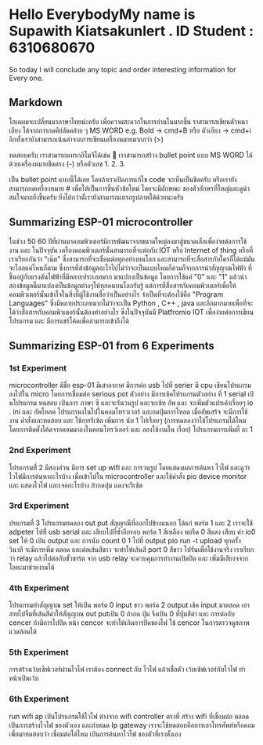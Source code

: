 # Hello EverybodyMy name is Supawith Kiatsakunlert . ID Student : 6310680670
So today I will conclude any topic and order interesting information for Every one.
## Markdown
โอเคผมจะเปลี่ยนมาภาษาไทยน่ะครับ เพื่อความสะดวกในการอ่านในมากขึ้น ราสามารถเขียนตัวหนา เอียง ได้จากการกดคีย์ลัดคล้าย ๆ MS WORD e.g. Bold -> cmd+B หรือ ตัวเอียง -> cmd+i อีกทั้งเรายังสามารถเน้นคำจากการเขียนเครื่องหมายมากกว่า (>)

ทดสอบครับ เราสามารถแทรกอิโมจิได้เช่น 🥺 เราสามารถสร้าง bullet point แบบ MS WORD ได้ด้วยเครื่องหมายขีดตรง (-) หรือตัวเลข 1. 2. 3.

เป็น bullet point แบบนี้ได้เลย โดยถ้าเราเปิดการแก้ไข code จะเห็นเป็นขีดครับ หรือเรายังสามารถกดเครื่องหมาย # เพื่อให้เป็นการขึ้นหัวข้อใหม่ โดยจะมีลักษณะ ของตัวอักษรที่ใหญ่และดูน่าสนใจมากยิ่งขึ้นครับ ยิ่งไปกว่านั้เรายังสามารถแทรกรูปภาพได้ด้วยนะครับ
## Summarizing ESP-01 microcontroller
ในช่วง 50 60 ปีที่ผ่านมาคอมพิวเตอร์มีการพัฒนาจากขนาดใหญ่ลงมาสู่ขนาดเล็กเพื่อง่ายต่อการใช้งาน และ ในปัจจุบัน เครื่องคอมพิวเตอร์นั้นสามารถที่จะต่อกับ IOT หรือ Internet of thing หรือที่เราเรียกกันว่า "เน๊ต" ซึ่งสามารถที่จะเชื่อมต่อทุกอย่างบนโลก และสามารถที่จะสื่อสารกับใครก็ได้แม้มันจะไกลแค่ไหนก็ตาม ซึ่งการที่ส่งข้อมูลอะไรไปไม่ว่าจะเป็นแบบไหนก็ตามก็จากการนำสัญญาณไฟฟ้า ที่ขึ้นอยู่กับแรงดันไฟฟ้าที่มีหลายประเภทมาก มาแปลงเป็นข้อมูล โดยการใช้แค่ "0" และ "1" แล้วนำสองข้อมูลนี้มาแปลงเป็นข้อมูลต่างๆให้ทุกคนบนโลกรับรู้ แต่การที่สื่อสารกับคอมพิวเตอร์เพื่อให้คอมพิวเตอร์นั้นเข้าใจในสิ่งที่ผู้ใช้งานสื่อว่าเป็นอย่างไร จำเป็นที่จะต้องใช้คือ "Program Languages" ซึ่งมีหลายประเภทมากไม่ว่าจะเป็น Python , C++ , java และอีกมากมายเพื่อที่จะได้ว่าสื่อสารกับคอมพิวเตอร์นั้นต้องทำอย่างไร ซึ่งในปัจจุบันมี Platfromio IOT เพื่อง่ายต่อการเขียนโปรแกรม และ มีการแชร์โค้ดเพื่อสามารถเข้าถึงได้
## Summarizing ESP-01 from 6 Experiments
### 1st Experiment
microcontroller มีชื่อ esp-01 มีเสาอากาศ มีการค่อ usb ไปที่ serier มี cpu เขียนโปรแกรม ลงไปใน micro โดยการเชื่อมต่อ serious pot ตัวอย่าง มีการเช้คโปรแกรมตัวอย่าง ที่ 1 serial เป้นโปรแกรม ทดสอบ เป้นการ ภาษา ซี และจะรันวนรูป และจะเซ้ท อัพ และ จะเพิ่มตัวแปรเค้าเรื่อยๆ io . ini และ อัพโหลด โปรแกรมงในไปในคอมโทรวเวอร์ และกดปุ่มการโหลด เมื่ออัพเสร้จ จะมีการใช้งาน ค่ำสั่งและทดสอบ และ ใช้การรีเซ้ต เพิ่มการ นับ 1 ไปเรื่อยๆ (การทดลองว่าใช้โปรแกรมได้ไหมโดยการติดตั้งโค้ดจากคอมมาลงในคอนโทรว์เลอร์ และ ลองใช้งานใน เรื่อย) โปรแกรมการเพิ่มที่ ละ 1
### 2nd Experiment
โปรแกรมที่่ 2 มีสองส่วน มีการ set up wifi และ การวนรูป โดยแสดงผลการค้นหา ไวไฟ และดูว่าไวไฟมีการค้นหาอะไรบ้าง เมื่อเข้าไปใน microcontroller และใช้คำสั่ง pio device monitor และ แสดงไวไฟ และเจออะไรบ้าง ถ้ากดปุม แดงจะรีเซ้ต
### 3rd Experiment
ปรแกรมที่ 3 โปรแกรมทดลอง out put สัญญาณืที่ออกไปข้างนนอก ได้แก่ พอร์ต 1 และ 2 เราจะใช้ adpeter ไปที่่ usb serial และ เสียบไปที่ซ้ำอีกรอบ พอร์ด 1 สีเหลือง พอรืด 0 สีแดง เสียบ ค่า io0 set ให้ 0 เป้น output และ การนับ count 0 1 ไปที่ output pio run -t upload ทุกครั้ง วินาที จะมีการเพิ่ม ตลอด และต่อเส้นสีขาว จะทำให้เส้นสี port 0 สีขาว ไปรันเพื่อใช้งานจริง เราเรียกว่า relay แล้วไปต่อกับขั้วชาร์ต จาก usb relay จะควบคุมการทำงานเปิดปิด และ เพิ่มมีเสียงจจากโลหะมาช่วยงานได้
### 4th Experiment
โปรแกรมทำสัญญาณ set ให้เป้น พอร์ด 0 input ขาว พอร์ด 2 output เช้ค input มาตลอด เอาสายไปจิ้มที่เส้นสีดำให้สัญญาณ out putเป้น 0 ถ้ากด ปุ่ม จึงเป้น 0 ที่ปุ่มสีดำ และ การต่อกับ cencer ถ้ามีการไปปิด หน้า cencor จะทำให้เกิดการปิดของไฟ ใข้ cencor ในการตรวจดูสภาพแวดล้อมได้
### 5th Experiment
การสร้างเว้บเซิฟเวอร์ผ่านไวไฟ เราต้อง connect กับ ไวไฟ แล้วเชื่อตัว เว้บเซ้ฟเวอร์กับไวไฟ ทำหน้าเป้นเว้บ
### 6th Experiment
run wifi ap เป้นโปรแกรมใช้ไวไฟ ต่างจาก wifi controller ตรงที่ สร้าง wifi ที่เชื่อมต่อ ตลอด เป้นการสร้างไวไฟ ของตัวเอง และกำหนด Ip gateway เราจะใช้ทดสอบคือการเอาโทรศัพท์หรือคอมเพื่อมาทดสอบว่า เขื่อมต่อได้ไหม เป้นการค้นหาไวไฟ ของตัวที่เราตั้งเอง
